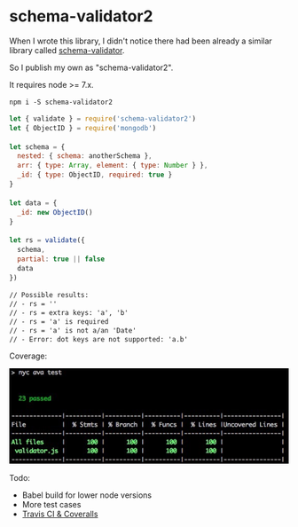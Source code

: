 # schema-validator2

When I wrote this library, I didn't notice there had been already a similar library called [schema-validator](https://github.com/nijikokun/Validator).

So I publish my own as "schema-validator2".

It requires node >= 7.x.

```plain
npm i -S schema-validator2
```

```js
let { validate } = require('schema-validator2')
let { ObjectID } = require('mongodb')

let schema = {
  nested: { schema: anotherSchema },
  arr: { type: Array, element: { type: Number } },
  _id: { type: ObjectID, required: true }
}

let data = {
  _id: new ObjectID()
}

let rs = validate({
  schema,
  partial: true || false
  data
})
```

```plain
// Possible results:
// - rs = ''
// - rs = extra keys: 'a', 'b'
// - rs = 'a' is required
// - rs = 'a' is not a/an 'Date'
// - Error: dot keys are not supported: 'a.b'
```

Coverage:

<img src="https://github.com/fritx/schema-validator2/raw/master/coverage.jpeg">

Todo:

- Babel build for lower node versions
- More test cases
- [Travis CI & Coveralls](https://github.com/avajs/ava/blob/master/docs/recipes/code-coverage.md#hosted-coverage)
